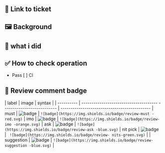 ## 🎫 Link to ticket

<!-- Please include Backlog and Issue links 👍 -->

## 🖼️ Background

<!-- Please briefly explain why this change is necessary so that reviewers can understand 👍 -->

## 🎉 what i did

<!-- Briefly describe what you did in this PR👍 -->

## ✅ How to check operation

<!-- Please describe how to check the contents of this PR 👍 -->

- Pass [ ] CI

## 📛 Review comment badge

<!-- When commenting, use the badges below to help clarify your intent. -->
<!-- Reference article -->
<!-- See https://ikasamak503.hatenablog.com/entry/review-label-with-github-saved-replies in the "extra" section -->

| label | image | syntax |
| ---------- | -------------------------------------- --------------------------- | --------------------------------------------- |
must | ![badge](https://img.shields.io/badge/review-must-red.svg) | `![badge](https://img.shields.io/badge/review-must -red.svg)` |
imo | ![badge](https://img.shields.io/badge/review-imo-orange.svg) | `![badge](https://img.shields.io/badge/review-imo -orange.svg)` |
ask | ![badge](https://img.shields.io/badge/review-ask-blue.svg) | `![badge](https://img.shields.io/badge/review-ask -blue.svg)` |
nit pick | ![badge](https://img.shields.io/badge/review-nits-green.svg) | ` ![badge](https://img.shields.io/badge/review- nits-green.svg)` |
| suggestion | ![badge](https://img.shields.io/badge/review-suggestion-blue.svg) | `![badge](https://img.shields.io/badge/review-suggestion -blue.svg)` |